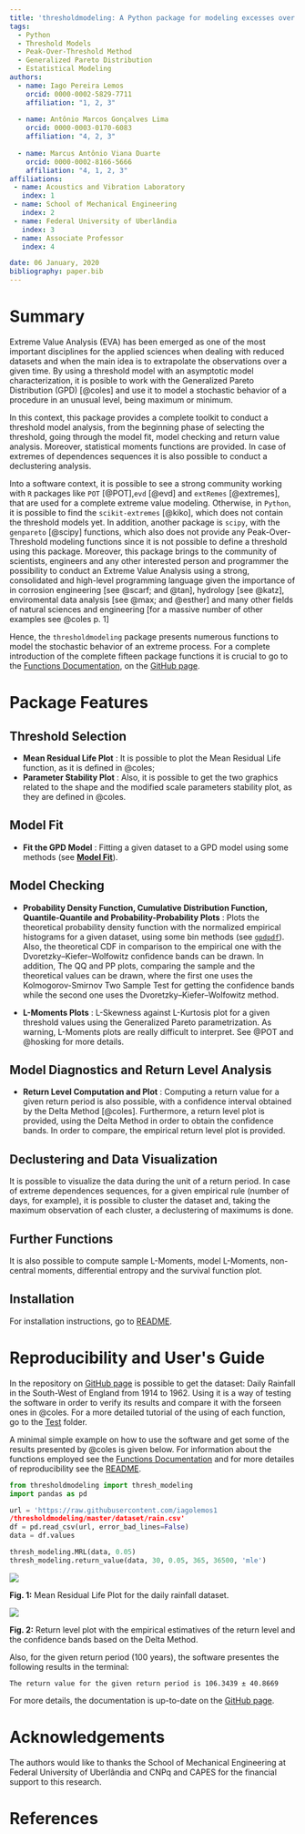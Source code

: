 ```yaml
---
title: 'thresholdmodeling: A Python package for modeling excesses over a threshold using the Peak-Over-Threshold Method and the Generalized Pareto Distribution'
tags:
  - Python
  - Threshold Models
  - Peak-Over-Threshold Method
  - Generalized Pareto Distribution
  - Estatistical Modeling
authors:
  - name: Iago Pereira Lemos
    orcid: 0000-0002-5829-7711
    affiliation: "1, 2, 3"
    
  - name: Antônio Marcos Gonçalves Lima
    orcid: 0000-0003-0170-6083
    affiliation: "4, 2, 3"
    
  - name: Marcus Antônio Viana Duarte
    orcid: 0000-0002-8166-5666
    affiliation: "4, 1, 2, 3"
affiliations:
 - name: Acoustics and Vibration Laboratory
   index: 1
 - name: School of Mechanical Engineering
   index: 2
 - name: Federal University of Uberlândia
   index: 3
 - name: Associate Professor
   index: 4

date: 06 January, 2020
bibliography: paper.bib
---
```


# Summary

Extreme Value Analysis (EVA) has been emerged as one of the most important disciplines
for the applied sciences when dealing with reduced datasets and when the main idea is to
extrapolate the observations over a given time. By using a threshold model with an asymptotic model characterization, it is posible to work with the Generalized Pareto Distribution (GPD) [@coles] and use it to model a stochastic behavior of a procedure in an unusual level, being maximum or minimum. 

In this context, this package provides a complete toolkit to conduct a threshold model analysis, from the beginning phase of selecting the threshold, going through the model fit, model checking and return value analysis. Moreover, statistical moments functions are provided. In case of extremes of dependences sequences it is also possible to conduct a declustering analysis.   

Into a software context, it is possible to see a strong community working with ``R`` packages like ``POT`` [@POT],``evd`` [@evd] and ``extRemes`` [@extremes], that are used for a complete extreme value modeling. 
Otherwise, in ``Python``, it is possible to find the ``scikit-extremes`` [@kiko], which does not contain the threshold models yet. In addition, another package is ``scipy``, with the ``genpareto`` [@scipy] functions, which also does not provide any Peak-Over-Threshold modeling functions since it is not possible to define a threshold using this package. Moreover, this package brings to the community of scientists, engineers and any other interested person and programmer the possibility to conduct an Extreme Value Analysis using a strong, consolidated and high-level programming language given the importance of  in corrosion engineering [see @scarf; and @tan], hydrology [see @katz], enviromental data analysis [see @max; and @esther] and many other fields of natural sciences and engineering [for a massive number of other examples see @coles p. 1] 

Hence, the ``thresholdmodeling`` package presents numerous functions to model the stochastic behavior of an extreme process. For a complete introduction of the complete fifteen package functions it is crucial to go to the [Functions Documentation](https://github.com/iagolemos1/thresholdmodeling/blob/master/Functions%20Documentation.md), on the [GitHub page](https://github.com/iagolemos1/thresholdmodeling). 

# Package Features

## Threshold Selection
* **Mean Residual Life Plot** : It is possible to plot the Mean Residual Life function, as it is defined in @coles;
* **Parameter Stability Plot** : Also, it is possible to get the two graphics related to the shape and the modified scale parameters stability plot, as they are defined in @coles.

## Model Fit
* **Fit the GPD Model** : Fitting a given dataset to a GPD model using some methods (see [**Model Fit**](https://github.com/iagolemos1/thresholdmodeling/blob/master/Functions%20Documentation.md#model-fit)).

## Model Checking
* **Probability Density Function, Cumulative Distribution Function, Quantile-Quantile and Probability-Probability Plots** : Plots the theoretical probability density function with the normalized empirical histograms for a given dataset, using some bin methods (see [``gpdpdf``](https://github.com/iagolemos1/thresholdmodeling/blob/master/Functions%20Documentation.md#model-fit)).
Also, the theoretical CDF in comparison to the empirical one with the Dvoretzky–Kiefer–Wolfowitz confidence bands can be drawn. 
In addition, The QQ and PP plots, comparing the sample and the theoretical values can be drawn, where the first one uses the Kolmogorov-Smirnov Two Sample Test for getting the confidence bands while the second one uses the Dvoretzky–Kiefer–Wolfowitz method.

* **L-Moments Plots** : L-Skewness against L-Kurtosis plot for a given threshold values using the Generalized Pareto parametrization. As warning, L-Moments plots are really difficult to interpret. See @POT and @hosking for more details.

## Model Diagnostics and Return Level Analysis
* **Return Level Computation and Plot** : Computing a return value for a given return period is also possible, with a confidence interval obtained by the Delta Method [@coles]. Furthermore, a return level plot is provided, using the Delta Method in order to obtain the confidence bands. In order to compare, the empirical return level plot is provided. 

## Declustering and Data Visualization
It is possible to visualize the data during the unit of a return period. In case of extreme dependences sequences, for a given empirical rule (number of days, for example), it is possible to cluster the dataset and, taking the maximum observation of each cluster, a declustering of maximums is done. 

## Further Functions
It is also possible to compute sample L-Moments, model L-Moments, non-central moments, differential entropy and the survival function plot. 

## Installation 

For installation instructions, go to [README](https://github.com/iagolemos1/thresholdmodeling/blob/master/README.md).

# Reproducibility and User's Guide

In the repository on [GitHub page](https://github.com/iagolemos1/thresholdmodeling) is possible
to get the dataset: Daily Rainfall in the South-West of England from 1914 to 1962. 
Using it is a way of testing the software in order to verify its results and compare it with the forseen ones in @coles. For a more detailed tutorial of the using of each function, go to the [Test](https://github.com/iagolemos1/thresholdmodeling/blob/master/Test/test.py) folder.

A minimal simple example on how to use the software and get some of the results presented by @coles is given below. For information about the functions employed see the [Functions Documentation](https://github.com/iagolemos1/thresholdmodeling/blob/master/Functions%20Documentation.md) and for more detailes of reproducibility see the [README](https://github.com/iagolemos1/thresholdmodeling/blob/master/README.md).

```python
from thresholdmodeling import thresh_modeling 
import pandas as pd 

url = 'https://raw.githubusercontent.com/iagolemos1
/thresholdmodeling/master/dataset/rain.csv'
df = pd.read_csv(url, error_bad_lines=False) 
data = df.values 

thresh_modeling.MRL(data, 0.05)   
thresh_modeling.return_value(data, 30, 0.05, 365, 36500, 'mle') 
``` 
![](result_MRL.png)

**Fig. 1:** Mean Residual Life Plot for the daily rainfall dataset.

![](result_retlvl.png)

**Fig. 2:** Return level plot with the empirical estimatives of the return level and the confidence bands based on the Delta Method.

Also, for the given return period (100 years), the software presentes the following results in the terminal:
```
The return value for the given return period is 106.3439 ± 40.8669
```

For more details, the documentation is up-to-date on the [GitHub page](https://github.com/iagolemos1/thresholdmodeling).

# Acknowledgements

The authors would like to thanks the School of Mechanical Engineering at Federal University of Uberlândia and CNPq and CAPES for the financial support to this research.

# References

